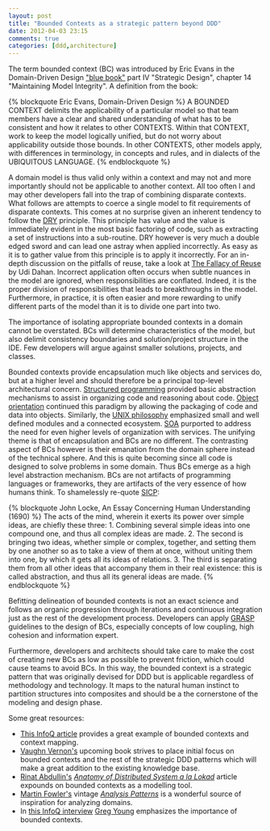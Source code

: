 ```yaml
---
layout: post
title: "Bounded Contexts as a strategic pattern beyond DDD"
date: 2012-04-03 23:15
comments: true
categories: [ddd,architecture]
---
```


The term bounded context (BC) was introduced by Eric Evans in the Domain-Driven Design ["blue book"](http://www.amazon.com/Domain-Driven-Design-Tackling-Complexity-Software/dp/0321125215/ref=sr_1_1?ie=UTF8&qid=1332969996&sr=8-1) part IV "Strategic Design", 
chapter 14 "Maintaining Model Integrity". A definition from the book: 

{% blockquote Eric Evans, Domain-Driven Design %}
A BOUNDED CONTEXT delimits the applicability of a particular model so that team members have a clear and shared understanding of 
what has to be consistent and how it relates to other CONTEXTS. Within that CONTEXT, work to keep the model logically unified, 
but do not worry about applicability outside those bounds. In other CONTEXTS, other models apply, with differences in terminology, 
in concepts and rules, and in dialects of the UBIQUITOUS LANGUAGE.
{% endblockquote %}

A domain model is thus valid only within a context and may not and more importantly should not be applicable to another context. All too often I and may other developers fall into the trap of combining disparate contexts. What follows are attempts to coerce a single model to fit requirements of disparate contexts. This comes at no surprise given an inherent tendency to follow the [DRY](http://en.wikipedia.org/wiki/Don't_repeat_yourself) principle. This principle has value and the value is immediately evident in the most basic factoring of code, such as extracting a set of instructions into a sub-routine. DRY however is very much a double edged sword and can lead one astray when applied incorrectly. As easy as it is to gather value from this principle is to apply it incorrectly. For an in-depth discussion on the pitfalls of reuse, take a look at [The Fallacy of Reuse](http://www.udidahan.com/2009/06/07/the-fallacy-of-reuse/) by Udi Dahan. Incorrect application often occurs when subtle nuances in the model are ignored, when responsibilities are conflated. Indeed, it is the proper division of responsibilities that leads to breakthroughs in the model. Furthermore, in practice, it is often easier and more rewarding to unify different parts of the model than it is to divide one part into two. 

The importance of isolating appropriate bounded contexts in a domain cannot be overstated. BCs will determine characteristics of the model, but also delimit consistency boundaries and solution/project structure in the IDE. Few developers will argue against smaller solutions, projects, and classes. 

Bounded contexts provide encapsulation much like objects and services do, but at a higher level and should therefore be a principal top-level architectural concern. [Structured programming](http://en.wikipedia.org/wiki/Structured_programming) provided basic abstraction mechanisms to assist in organizing code and reasoning about code. [Object orientation](http://en.wikipedia.org/wiki/Object-oriented_programming) continued this paradigm by allowing the packaging of code and data into objects. Similarly, the [UNIX philosophy](http://en.wikipedia.org/wiki/Unix_philosophy) emphasized small and well defined modules and a connected ecosystem. [SOA](http://en.wikipedia.org/wiki/Service-oriented_architecture) purported to address the need for even higher levels of organization with services. The unifying theme is that of encapsulation and BCs are no different. The contrasting aspect of BCs however is their emanation from the domain sphere instead of the technical sphere. And this is quite becoming since all code is designed to solve problems in some domain. Thus BCs emerge as a high level abstraction mechanism. BCs are not artifacts of programming languages or frameworks, they are artifacts of the very essence of how humans think. To shamelessly re-quote [SICP](http://mitpress.mit.edu/sicp/full-text/book/book.html):

{% blockquote John Locke, An Essay Concerning Human Understanding (1690) %}
The acts of the mind, wherein it exerts its power over simple ideas, are chiefly these three: 1. Combining several simple ideas into one compound one, and thus all complex ideas are made. 2. The second is bringing two ideas, whether simple or complex, together, and setting them by one another so as to take a view of them at once, without uniting them into one, by which it gets all its ideas of relations. 3. The third is separating them from all other ideas that accompany them in their real existence: this is called abstraction, and thus all its general ideas are made.
{% endblockquote %}

Befitting delineation of bounded contexts is not an exact science and follows an organic progression through iterations and continuous integration just as the rest of the development process. Developers can apply [GRASP](http://en.wikipedia.org/wiki/GRASP_(object-oriented_design)) guidelines to the design of BCs, especially concepts of low coupling, high cohesion and information expert.

Furthermore, developers and architects should take care to make the cost of creating new BCs as low as possible to prevent friction, which could cause teams to avoid BCs. In this way, the bounded context is a strategic pattern that was originally devised for DDD but is applicable regardless of methodology and technology. It maps to the natural human instinct to partition structures into composites and should be a the cornerstone of the modeling and design phase.

Some great resources:

- [This InfoQ article](http://www.infoq.com/articles/ddd-contextmapping) provides a great example of bounded contexts and context mapping.
- [Vaughn Vernon's](https://twitter.com/#!/vaughnvernon) upcoming book strives to place initial focus on bounded contexts and the rest of the strategic DDD patterns which will make a great addition to the existing knowledge base.
- [Rinat Abdullin's](https://twitter.com/#!/abdullin) [_Anatomy of Distributed System a la Lokad_](http://abdullin.com/journal/2012/3/31/anatomy-of-distributed-system-a-la-lokad.html) article expounds on bounded contexts as a modelling tool.
- [Martin Fowler's](http://martinfowler.com/) vintage [_Analysis Patterns_](http://www.amazon.com/Analysis-Patterns-Reusable-Object-Models/dp/0201895420) is a wonderful source of inspiration for analyzing domains.
- In [this InfoQ interview](http://www.infoq.com/interviews/greg-young-ddd) [Greg Young](https://twitter.com/#!/gregyoung) emphasizes the importance of bounded contexts.



